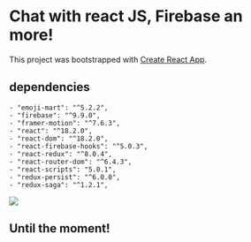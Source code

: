 # Chat with react JS, Firebase an more!

This project was bootstrapped with [Create React App](https://github.com/facebook/create-react-app).

## dependencies

    - "emoji-mart": "^5.2.2",
    - "firebase": "^9.9.0",
    - "framer-motion": "^7.6.3",
    - "react": "^18.2.0",
    - "react-dom": "^18.2.0",
    - "react-firebase-hooks": "^5.0.3",
    - "react-redux": "^8.0.4",
    - "react-router-dom": "^6.4.3",
    - "react-scripts": "5.0.1",
    - "redux-persist": "^6.0.0",
    - "redux-saga": "^1.2.1",

![](https://github.com/LeonardoCostta1/chat-reactjs-firebase/blob/master/tela.gif)


## Until the moment!
